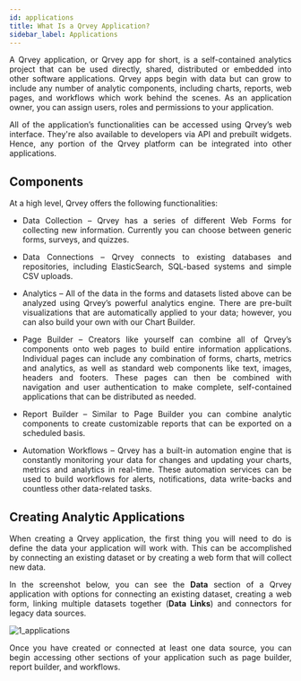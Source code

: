 ```yaml
---
id: applications
title: What Is a Qrvey Application? 
sidebar_label: Applications
---
```


<div style="text-align: justify">

A Qrvey application, or Qrvey app for short, is a self-contained analytics project that can be used  directly, shared, distributed or embedded into other software applications.  Qrvey apps begin with data but can grow to include any number of analytic components, including charts, reports, web pages, and workflows which work behind the scenes. As an application owner, you can assign users, roles and permissions to your application.

All of the application’s functionalities can be accessed using Qrvey’s web interface. They're also available to developers via API and prebuilt widgets. Hence, any portion of the Qrvey platform can be integrated into other applications.

## Components
At a high level, Qrvey offers the following functionalities:

* Data Collection – Qrvey has a series of different Web Forms for collecting new information. Currently you can choose between generic forms, surveys, and quizzes.

* Data Connections – Qrvey connects to existing databases and repositories, including ElasticSearch, SQL-based systems and simple CSV uploads.

* Analytics – All of the data in the forms and datasets listed above can be analyzed using Qrvey’s powerful analytics engine. There are pre-built visualizations that are automatically applied to your data; however, you can also build your own with our Chart Builder.

* Page Builder – Creators like yourself can combine all of Qrvey’s components onto web pages to build entire information applications. Individual pages can include any combination of forms, charts, metrics and analytics, as well as standard web components like text, images, headers and footers. These pages can then be combined with navigation and user authentication to make complete, self-contained applications that can be distributed as needed.

* Report Builder – Similar to Page Builder you can combine analytic components to create customizable reports that can be exported on a scheduled basis.

* Automation Workflows – Qrvey has a built-in automation engine that is constantly monitoring your data for changes and updating your charts, metrics and analytics in real-time. These automation services can be used to build workflows for alerts, notifications, data write-backs and countless other data-related tasks.

## Creating Analytic Applications
When creating a Qrvey application, the first thing you will need to do is define the data your application will work with. This can be accomplished by connecting an existing dataset or by creating a web form that will collect new data.  

In the screenshot below, you can see the **Data** section of a Qrvey application with options for connecting an existing dataset, creating a web form, linking multiple datasets together (**Data Links**) and connectors for legacy data sources. 

![1_applications](https://s3.amazonaws.com/cdn.qrvey.com/documentation_assets/ui-docs/basics/3.4_applications/1_applications.png#thumbnail)

Once you have created or connected at least one data source, you can begin accessing other sections of your application such as page builder, report builder, and workflows.